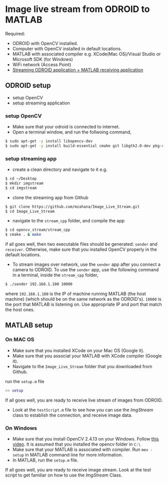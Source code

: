 # Image live stream from ODROID to MATLAB

Required:
* ODROID with OpenCV installed.
* Computer with OpenCV installed in default locations.
* MATLAB with associated compiler e.g. XCode(Mac OS)/Visual Studio or Microsoft SDK (for Windows)
* WiFi network (Access Point)
* [Streaming ODROID application + MATLAB receiving application](https://github.com/mzahana/Image_Live_Stream)

## ODROID setup
* setup OpenCV
* setup streaming application
### setup OpenCV
* Make sure that your odroid is connected to internet.
* Open a terminal window, and run the follwoing command,
```sh
$ sudo apt-get -y install libopencv-dev
$ sudo apt-get -y install build-essential cmake git libgtk2.0-dev pkg-config libavcodec-dev libavformat-dev libswscale-dev python-dev python-numpy libtbb2 libtbb-dev libjpeg-dev libpng-dev libtiff-dev libjasper-dev libdc1394-22-dev
```
### setup streaming app
* create a clean directory and navigate to it e.g.
```sh
$ cd ~/Desktop
$ mkdir imgstream
$ cd imgstream
```
* clone the streaming app from Github
```sh
$ git clone https://github.com/mzahana/Image_Live_Stream.git
$ cd Image_Live_Stream
```
* navigate to the `stream_cpp` folder, and compile the app
```sh
$ cd opencv_stream/stream_cpp
$ cmake . & make
```
if all goes well, then two executable files should be generated: `sender` and `receiver`. Otherwise, make sure that you installed OpenCV properly in the default locations.

* To stream images over network, use the `sender` app after you connect a camera to ODROID. To use the `sender` app, use the following command in a terminal, inside the `stream_cpp` folder,
```sh
$ ./sender 192.168.1.100 10000
```
where `192.168.1.100` is the IP of machine running MATLAB (the host machine) (which should be on the same network as the ODROID's). `10000` is the port that MATLAB is listening on. Use appropriate IP and port that match the host ones.

## MATLAB setup
### On MAC OS
* Make sure that you installed XCode on your Mac OS (Google it).
* Make sure that you associat your MATLAB with XCode compiler (Google it).
* Navigate to the `Image_Live_Stream` folder that you  downloaded from Github.

run the `setup.m` file
```matlab
>> setup
```

If all goes well, you are ready to receive live stream of images from ODROID.
* Look at the `testScript.m` file to see how you can use the *ImgStream* class to establish the connection, and receive image data.

### On Windows
* Make sure that you install OpenCV 2.4.13 on your Windows. Follow [this video](https://www.youtube.com/watch?v=tHX3MLzwF6Q). It is assumed that you installed the opencv folder in `C:\`
* Make sure that your MATLAB is associated with compiler. Run `mex -setup` in MATLAB command line for more information.
* In MATLAB, run the `setup.m` file.

If all goes well, you are ready to receive image stream. Look at the test script to get familiar on how to use the *ImgStream* Class.